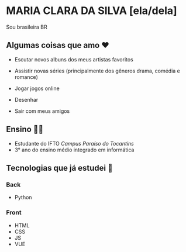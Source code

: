 # MARIA CLARA DA SILVA [ela/dela] 
Sou brasileira BR 

<h2>Algumas coisas que amo ❤️ </h2>
 
 * Escutar novos albuns dos meus artistas favoritos 

* Assistir novas séries (principalmente dos gêneros drama, comédia e romance) 
* Jogar jogos online
* Desenhar 
* Sair com meus amigos     

<h2>Ensino 👨‍🏫</h2> 
 
  * Estudante do IFTO *Campus Paraíso do Tocantins* 
  * 3° ano do ensino médio integrado em informática

<h2>Tecnologias que já estudei 🤖</h2>
<h3>Back</h3>

* Python

<h3>Front</h3>

* HTML
* CSS
* JS
* VUE

